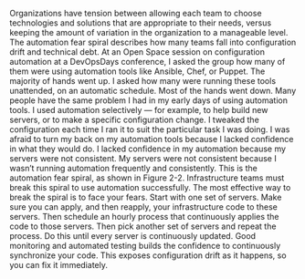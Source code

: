 Organizations have tension between allowing each team to choose technologies and solutions that are appropriate to their needs, versus keeping the amount of variation in the organization to a manageable level.
The automation fear spiral describes how many teams fall into configuration drift and technical debt. At an Open Space session on configuration automation at a DevOpsDays conference, I asked the group how many of them were using automation tools like Ansible, Chef, or Puppet. The majority of hands went up. I asked how many were running these tools unattended, on an automatic schedule. Most of the hands went down. Many people have the same problem I had in my early days of using automation tools. I used automation selectively — for example, to help build new servers, or to make a specific configuration change. I tweaked the configuration each time I ran it to suit the particular task I was doing. I was afraid to turn my back on my automation tools because I lacked confidence in what they would do. I lacked confidence in my automation because my servers were not consistent. My servers were not consistent because I wasn’t running automation frequently and consistently. This is the automation fear spiral, as shown in Figure 2-2. Infrastructure teams must break this spiral to use automation successfully. The most effective way to break the spiral is to face your fears. Start with one set of servers. Make sure you can apply, and then reapply, your infrastructure code to these servers. Then schedule an hourly process that continuously applies the code to those servers. Then pick another set of servers and repeat the process. Do this until every server is continuously updated. Good monitoring and automated testing builds the confidence to continuously synchronize your code. This exposes configuration drift as it happens, so you can fix it immediately.
